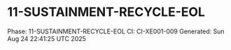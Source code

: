 # 11-SUSTAINMENT-RECYCLE-EOL
Phase: 11-SUSTAINMENT-RECYCLE-EOL
CI: CI-XE001-009
Generated: Sun Aug 24 22:41:25 UTC 2025
